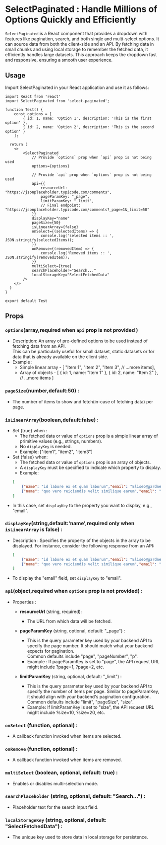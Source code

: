 # SelectPaginated : Handle Millions of Options Quickly and Efficiently

`SelectPaginated` is a React component that provides a dropdown with features like pagination, search, and both single and multi-select options. It can source data from both the client-side and an API. By fetching data in small chunks and using local storage to remember the fetched data, it efficiently handles large datasets. This approach keeps the dropdown fast and responsive, ensuring a smooth user experience.

## Usage
Import SelectPaginated in your React application and use it as follows:
```
import React from 'react'
import SelectPaginated from 'select-paginated';

function Test() {
    const options = [
        { id: 1, name: 'Option 1', description: 'This is the first option' },
        { id: 2, name: 'Option 2', description: 'This is the second option' }
    ];
   
  return (
    <>
        <SelectPaginated 
            // Provide `options` prop when `api` prop is not being used
            options={options} 

            // Provide `api` prop when `options` prop is not being used
            api={{
                resourceUrl: "https://jsonplaceholder.typicode.com/comments",
                pageParamKey: "_page", 
                limitParamKey: "_limit",
                // Final endpoint: "https://jsonplaceholder.typicode.com/comments?_page=1&_limit=50"
            }}
            displayKey="name"
            pageSize={50}
            isLinearArray={false}
            onSelect={(selectedItems) => {
                console.log('selected items :: ', JSON.stringify(selectedItems));
            }}
            onRemove={(removedItem) => {
                console.log('Removed items :: ', JSON.stringify(removedItem));
            }}
            multiSelect={true}
            searchPlaceholder="Search..."
            localStorageKey="SelectFetchedData"
        />
    </>
  )
}

export default Test
```

## Props

### `options`(array,required when `api` prop is not provided )
+ Description: An array of pre-defined options to be used instead of fetching data from an API.<br/>
  This can be particularly useful for small dataset, static datasets or for data that is already available on the client side.
+   Example : 
    -   Simple linear array - [ "Item 1", "Item 2",  "Item 3", // ...more items],
    -   Array of objects - [ { id: 1, name: "Item 1" },  { id: 2, name: "Item 2" }, // ...more items ]

###   `pageSize`(number,default:50) :
+   The number of items to show and fetch(in-case of fetching data) per page.


###   `isLinearArray`(boolean,default:false) : 
- Set {true} when :
    - The fetched data or value of `options` prop is a simple linear array of primitive values (e.g., strings, numbers).
    - No `displayKey` is needed.
    - Example: ["item1", "item2", "item3"]
- Set {false} when:
    - The fetched data or value of `options` prop is an array of objects.
    - A `displayKey` must be specified to indicate which property to display.
    - Example:
    ```json
    [
        {"name": "id labore ex et quam laborum","email": "Eliseo@gardner.biz",},
        {"name": "quo vero reiciendis velit similique earum","email": "Jayne_Kuhic@sydney.com"},
    ]
    ```
- In this case, set `displayKey` to the property you want to display, e.g., "email".

### `displayKey`(string,default:'name',required only when `isLinearArray` is false) :
+   Description : Specifies the property of the objects in the array to be displayed.
    For instance, consider the following response from an API:
    ```json
    [
        {"name": "id labore ex et quam laborum","email": "Eliseo@gardner.biz",},
        {"name": "quo vero reiciendis velit similique earum","email": "Jayne_Kuhic@sydney.com"},
    ]
    ```
   - To display the "email" field, set `displayKey` to "email".


### `api`(object,required when `options` prop is not provided) :

- Properties : 
    -   **resourceUrl** (string, required):
        - The URL from which data will be fetched.

    -   **pageParamKey** (string, optional, default: "_page") :
        - This is the query parameter key used by your backend API to specify the page number. It should match what your backend expects for pagination. 
            <br/>Common defaults include "page", "pageNumber", "p".
        - Example : If pageParamKey is set to "page", the API request URL might include ?page=1, ?page=2, etc.

    -   **limitParamKey** (string, optional, default: "_limit") :
        - This is the query parameter key used by your backend API to specify the number of items per page. Similar to pageParamKey, 
            <br/>it should align with your backend's pagination configuration. Common defaults include "limit", "pageSize", "size".
        - Example: If limitParamKey is set to "size", the API request URL might include ?size=10, ?size=20, etc.

### `onSelect` (function, optional) :
+   A callback function invoked when items are selected.


### `onRemove` (function, optional) :
+   A callback function invoked when items are removed.


### `multiSelect` (boolean, optional, default: true) :
+   Enables or disables multi-selection mode.


### `searchPlaceholder` (string, optional, default: "Search...") :
+   Placeholder text for the search input field.


### `localStorageKey` (string, optional, default: "SelectFetchedData") :
+ The unique key used to store data in local storage for persistence.




